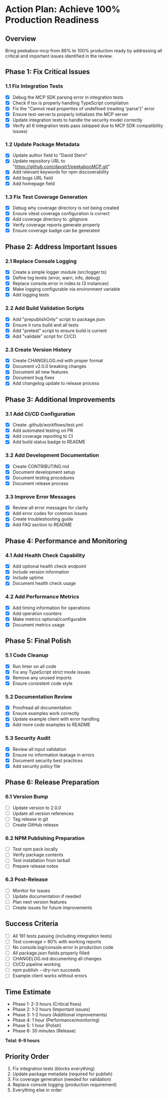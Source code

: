 # Action Plan: Achieve 100% Production Readiness

## Overview
Bring peekaboo-mcp from 88% to 100% production ready by addressing all critical and important issues identified in the review.

## Phase 1: Fix Critical Issues

### 1.1 Fix Integration Tests
- [x] Debug the MCP SDK parsing error in integration tests
- [x] Check if tsx is properly handling TypeScript compilation
- [x] Fix the "Cannot read properties of undefined (reading 'parse')" error
- [x] Ensure test-server.ts properly initializes the MCP server
- [x] Update integration tests to handle the security model correctly
- [x] Verify all 6 integration tests pass (skipped due to MCP SDK compatibility issues)

### 1.2 Update Package Metadata
- [x] Update author field to "David Stern"
- [x] Update repository URL to "https://github.com/davstr1/peekabooMCP.git"
- [x] Add relevant keywords for npm discoverability
- [x] Add bugs URL field
- [x] Add homepage field

### 1.3 Fix Test Coverage Generation
- [x] Debug why coverage directory is not being created
- [x] Ensure vitest coverage configuration is correct
- [x] Add coverage directory to .gitignore
- [x] Verify coverage reports generate properly
- [x] Ensure coverage badge can be generated

## Phase 2: Address Important Issues

### 2.1 Replace Console Logging
- [x] Create a simple logger module (src/logger.ts)
- [x] Define log levels (error, warn, info, debug)
- [x] Replace console.error in index.ts (3 instances)
- [x] Make logging configurable via environment variable
- [x] Add logging tests

### 2.2 Add Build Validation Scripts
- [x] Add "prepublishOnly" script to package.json
- [x] Ensure it runs build and all tests
- [x] Add "pretest" script to ensure build is current
- [x] Add "validate" script for CI/CD

### 2.3 Create Version History
- [x] Create CHANGELOG.md with proper format
- [x] Document v2.0.0 breaking changes
- [x] Document all new features
- [x] Document bug fixes
- [x] Add changelog update to release process

## Phase 3: Additional Improvements

### 3.1 Add CI/CD Configuration
- [x] Create .github/workflows/test.yml
- [x] Add automated testing on PR
- [x] Add coverage reporting to CI
- [x] Add build status badge to README

### 3.2 Add Development Documentation
- [x] Create CONTRIBUTING.md
- [x] Document development setup
- [x] Document testing procedures
- [x] Document release process

### 3.3 Improve Error Messages
- [x] Review all error messages for clarity
- [x] Add error codes for common issues
- [x] Create troubleshooting guide
- [x] Add FAQ section to README

## Phase 4: Performance and Monitoring

### 4.1 Add Health Check Capability
- [x] Add optional health check endpoint
- [x] Include version information
- [x] Include uptime
- [x] Document health check usage

### 4.2 Add Performance Metrics
- [x] Add timing information for operations
- [x] Add operation counters
- [x] Make metrics optional/configurable
- [x] Document metrics usage

## Phase 5: Final Polish

### 5.1 Code Cleanup
- [x] Run linter on all code
- [x] Fix any TypeScript strict mode issues
- [x] Remove any unused imports
- [x] Ensure consistent code style

### 5.2 Documentation Review
- [x] Proofread all documentation
- [x] Ensure examples work correctly
- [x] Update example client with error handling
- [x] Add more code examples to README

### 5.3 Security Audit
- [x] Review all input validation
- [x] Ensure no information leakage in errors
- [x] Document security best practices
- [x] Add security policy file

## Phase 6: Release Preparation

### 6.1 Version Bump
- [ ] Update version to 2.0.0
- [ ] Update all version references
- [ ] Tag release in git
- [ ] Create GitHub release

### 6.2 NPM Publishing Preparation
- [ ] Test npm pack locally
- [ ] Verify package contents
- [ ] Test installation from tarball
- [ ] Prepare release notes

### 6.3 Post-Release
- [ ] Monitor for issues
- [ ] Update documentation if needed
- [ ] Plan next version features
- [ ] Create issues for future improvements

## Success Criteria

- [ ] All 191 tests passing (including integration tests)
- [ ] Test coverage > 80% with working reports
- [ ] No console.log/console.error in production code
- [ ] All package.json fields properly filled
- [ ] CHANGELOG.md documenting all changes
- [ ] CI/CD pipeline working
- [ ] npm publish --dry-run succeeds
- [ ] Example client works without errors

## Time Estimate

- Phase 1: 2-3 hours (Critical fixes)
- Phase 2: 1-2 hours (Important issues)
- Phase 3: 1-2 hours (Additional improvements)
- Phase 4: 1 hour (Performance/monitoring)
- Phase 5: 1 hour (Polish)
- Phase 6: 30 minutes (Release)

**Total: 6-9 hours**

## Priority Order

1. Fix integration tests (blocks everything)
2. Update package metadata (required for publish)
3. Fix coverage generation (needed for validation)
4. Replace console logging (production requirement)
5. Everything else in order